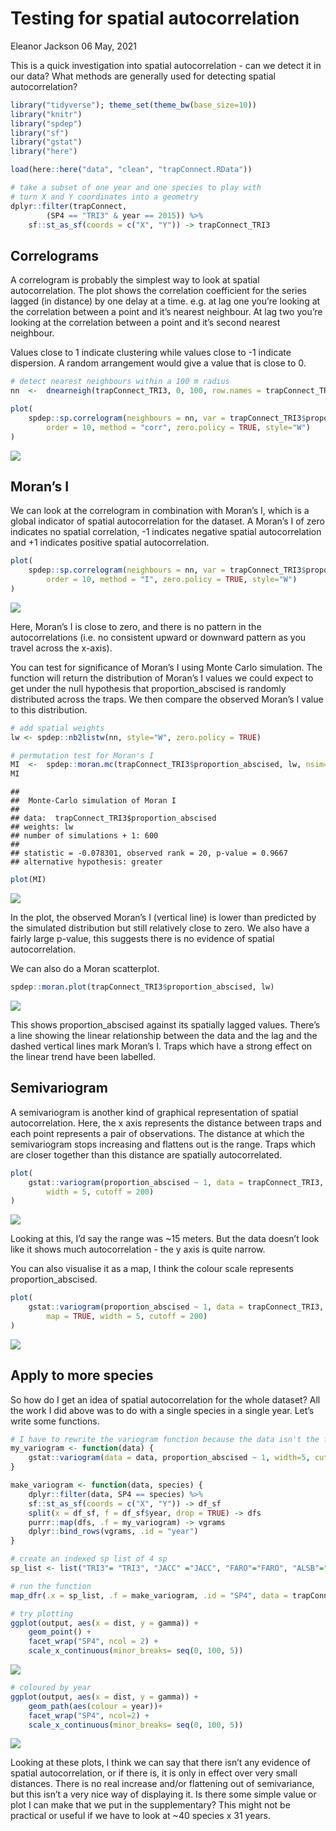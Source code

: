 Testing for spatial autocorrelation
================
Eleanor Jackson
06 May, 2021

This is a quick investigation into spatial autocorrelation - can we
detect it in our data? What methods are generally used for detecting
spatial autocorrelation?

``` r
library("tidyverse"); theme_set(theme_bw(base_size=10))
library("knitr")
library("spdep")
library("sf")
library("gstat")
library("here")

load(here::here("data", "clean", "trapConnect.RData"))

# take a subset of one year and one species to play with
# turn X and Y coordinates into a geometry
dplyr::filter(trapConnect, 
        (SP4 == "TRI3" & year == 2015)) %>%
    sf::st_as_sf(coords = c("X", "Y")) -> trapConnect_TRI3
```

## Correlograms

A correlogram is probably the simplest way to look at spatial
autocorrelation. The plot shows the correlation coefficient for the
series lagged (in distance) by one delay at a time. e.g. at lag one
you’re looking at the correlation between a point and it’s nearest
neighbour. At lag two you’re looking at the correlation between a point
and it’s second nearest neighbour.

Values close to 1 indicate clustering while values close to -1 indicate
dispersion. A random arrangement would give a value that is close to 0.

``` r
# detect nearest neighbours within a 100 m radius
nn  <-  dnearneigh(trapConnect_TRI3, 0, 100, row.names = trapConnect_TRI3$trap) 

plot(
    spdep::sp.correlogram(neighbours = nn, var = trapConnect_TRI3$proportion_abscised, 
        order = 10, method = "corr", zero.policy = TRUE, style="W")
)
```

![](figures/04_test-spatial-autocorrelation/correlogram-1.png)<!-- -->

## Moran’s I

We can look at the correlogram in combination with Moran’s I, which is a
global indicator of spatial autocorrelation for the dataset. A Moran’s I
of zero indicates no spatial correlation, -1 indicates negative spatial
autocorrelation and +1 indicates positive spatial autocorrelation.

``` r
plot(
    spdep::sp.correlogram(neighbours = nn, var = trapConnect_TRI3$proportion_abscised, 
        order = 10, method = "I", zero.policy = TRUE, style="W")
)
```

![](figures/04_test-spatial-autocorrelation/morans-i-1.png)<!-- -->

Here, Moran’s I is close to zero, and there is no pattern in the
autocorrelations (i.e. no consistent upward or downward pattern as you
travel across the x-axis).

You can test for significance of Moran’s I using Monte Carlo simulation.
The function will return the distribution of Moran’s I values we could
expect to get under the null hypothesis that proportion\_abscised is
randomly distributed across the traps. We then compare the observed
Moran’s I value to this distribution.

``` r
# add spatial weights
lw <- spdep::nb2listw(nn, style="W", zero.policy = TRUE) 

# permutation test for Moran's I
MI  <-  spdep::moran.mc(trapConnect_TRI3$proportion_abscised, lw, nsim=599, zero.policy = TRUE) 
MI
```

    ## 
    ##  Monte-Carlo simulation of Moran I
    ## 
    ## data:  trapConnect_TRI3$proportion_abscised 
    ## weights: lw  
    ## number of simulations + 1: 600 
    ## 
    ## statistic = -0.078301, observed rank = 20, p-value = 0.9667
    ## alternative hypothesis: greater

``` r
plot(MI) 
```

![](figures/04_test-spatial-autocorrelation/morans-i-mc-1.png)<!-- -->

In the plot, the observed Moran’s I (vertical line) is lower than
predicted by the simulated distribution but still relatively close to
zero. We also have a fairly large p-value, this suggests there is no
evidence of spatial autocorrelation.

We can also do a Moran scatterplot.

``` r
spdep::moran.plot(trapConnect_TRI3$proportion_abscised, lw)
```

![](figures/04_test-spatial-autocorrelation/morans-i-scatter-1.png)<!-- -->

This shows proportion\_abscised against its spatially lagged values.
There’s a line showing the linear relationship between the data and the
lag and the dashed vertical lines mark Moran’s I. Traps which have a
strong effect on the linear trend have been labelled.

## Semivariogram

A semivariogram is another kind of graphical representation of spatial
autocorrelation. Here, the x axis represents the distance between traps
and each point represents a pair of observations. The distance at which
the semivariogram stops increasing and flattens out is the range. Traps
which are closer together than this distance are spatially
autocorrelated.

``` r
plot(
    gstat::variogram(proportion_abscised ~ 1, data = trapConnect_TRI3, 
        width = 5, cutoff = 200) 
)
```

![](figures/04_test-spatial-autocorrelation/semivariogram-1.png)<!-- -->

Looking at this, I’d say the range was \~15 meters. But the data doesn’t
look like it shows much autocorrelation - the y axis is quite narrow.

You can also visualise it as a map, I think the colour scale represents
proportion\_abscised.

``` r
plot(
    gstat::variogram(proportion_abscised ~ 1, data = trapConnect_TRI3, 
        map = TRUE, width = 5, cutoff = 200)
)
```

![](figures/04_test-spatial-autocorrelation/semivariogram-map-1.png)<!-- -->

## Apply to more species

So how do I get an idea of spatial autocorrelation for the whole
dataset? All the work I did above was to do with a single species in a
single year. Let’s write some functions.

``` r
# I have to rewrite the variogram function because the data isn't the first argument
my_variogram <- function(data) {
    gstat::variogram(data = data, proportion_abscised ~ 1, width=5, cutoff = 100)
}

make_variogram <- function(data, species) {
    dplyr::filter(data, SP4 == species) %>%
    sf::st_as_sf(coords = c("X", "Y")) -> df_sf
    split(x = df_sf, f = df_sf$year, drop = TRUE) -> dfs
    purrr::map(dfs, .f = my_variogram) -> vgrams
    dplyr::bind_rows(vgrams, .id = "year")
}

# create an indexed sp list of 4 sp
sp_list <- list("TRI3"= "TRI3", "JACC" ="JACC", "FARO"="FARO", "ALSB"="ALSB")

# run the function
map_dfr(.x = sp_list, .f = make_variogram, .id = "SP4", data = trapConnect) -> output

# try plotting
ggplot(output, aes(x = dist, y = gamma)) +
    geom_point() +
    facet_wrap("SP4", ncol = 2) +
    scale_x_continuous(minor_breaks= seq(0, 100, 5))
```

![](figures/04_test-spatial-autocorrelation/multi-sp-variogram-1.png)<!-- -->

``` r
# coloured by year
ggplot(output, aes(x = dist, y = gamma)) +
    geom_path(aes(colour = year))+
    facet_wrap("SP4", ncol=2) +
    scale_x_continuous(minor_breaks= seq(0, 100, 5))
```

![](figures/04_test-spatial-autocorrelation/multi-sp-variogram-2.png)<!-- -->

Looking at these plots, I think we can say that there isn’t any evidence
of spatial autocorrelation, or if there is, it is only in effect over
very small distances. There is no real increase and/or flattening out of
semivariance, but this isn’t a very nice way of displaying it. Is there
some simple value or plot I can make that we put in the supplementary?
This might not be practical or useful if we have to look at \~40 species
x 31 years.
